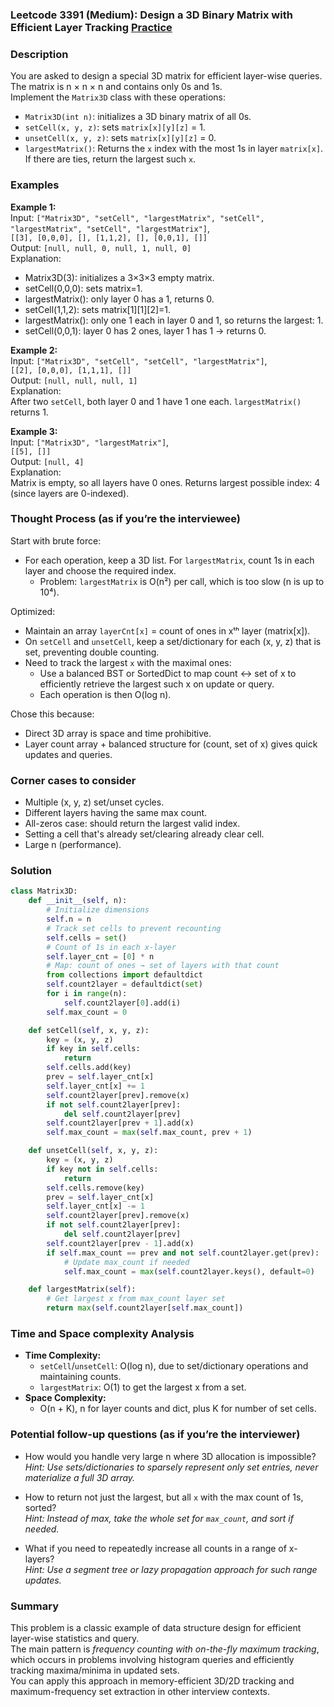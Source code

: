 ### Leetcode 3391 (Medium): Design a 3D Binary Matrix with Efficient Layer Tracking [Practice](https://leetcode.com/problems/design-a-3d-binary-matrix-with-efficient-layer-tracking)

### Description  
You are asked to design a special 3D matrix for efficient layer-wise queries. The matrix is n × n × n and contains only 0s and 1s.  
Implement the `Matrix3D` class with these operations:
- `Matrix3D(int n)`: initializes a 3D binary matrix of all 0s.
- `setCell(x, y, z)`: sets `matrix[x][y][z]` = 1.
- `unsetCell(x, y, z)`: sets `matrix[x][y][z]` = 0.
- `largestMatrix()`: Returns the `x` index with the most 1s in layer `matrix[x]`. If there are ties, return the largest such `x`.

### Examples  

**Example 1:**  
Input: `["Matrix3D", "setCell", "largestMatrix", "setCell", "largestMatrix", "setCell", "largestMatrix"]`,  
       `[[3], [0,0,0], [], [1,1,2], [], [0,0,1], []]`  
Output: `[null, null, 0, null, 1, null, 0]`  
Explanation:  
- Matrix3D(3): initializes a 3×3×3 empty matrix.
- setCell(0,0,0): sets matrix=1.
- largestMatrix(): only layer 0 has a 1, returns 0.
- setCell(1,1,2): sets matrix[1][1][2]=1.
- largestMatrix(): only one 1 each in layer 0 and 1, so returns the largest: 1.
- setCell(0,0,1): layer 0 has 2 ones, layer 1 has 1 → returns 0.

**Example 2:**  
Input: `["Matrix3D", "setCell", "setCell", "largestMatrix"]`,  
       `[[2], [0,0,0], [1,1,1], []]`  
Output: `[null, null, null, 1]`  
Explanation:  
After two `setCell`, both layer 0 and 1 have 1 one each. `largestMatrix()` returns 1.

**Example 3:**  
Input: `["Matrix3D", "largestMatrix"]`,  
       `[[5], []]`  
Output: `[null, 4]`  
Explanation:  
Matrix is empty, so all layers have 0 ones. Returns largest possible index: 4 (since layers are 0-indexed).

### Thought Process (as if you’re the interviewee)  
Start with brute force:
- For each operation, keep a 3D list. For `largestMatrix`, count 1s in each layer and choose the required index.
    - Problem: `largestMatrix` is O(n²) per call, which is too slow (n is up to 10⁴).

Optimized:
- Maintain an array `layerCnt[x]` = count of ones in xᵗʰ layer (matrix[x]).
- On `setCell` and `unsetCell`, keep a set/dictionary for each (x, y, z) that is set, preventing double counting.
- Need to track the largest `x` with the maximal ones:
    - Use a balanced BST or SortedDict to map count ↔ set of x to efficiently retrieve the largest such x on update or query.
    - Each operation is then O(log n).

Chose this because:
- Direct 3D array is space and time prohibitive.
- Layer count array + balanced structure for (count, set of x) gives quick updates and queries.

### Corner cases to consider  
- Multiple (x, y, z) set/unset cycles.
- Different layers having the same max count.
- All-zeros case: should return the largest valid index.
- Setting a cell that's already set/clearing already clear cell.
- Large n (performance).

### Solution

```python
class Matrix3D:
    def __init__(self, n):
        # Initialize dimensions
        self.n = n
        # Track set cells to prevent recounting
        self.cells = set()
        # Count of 1s in each x-layer
        self.layer_cnt = [0] * n
        # Map: count of ones → set of layers with that count
        from collections import defaultdict
        self.count2layer = defaultdict(set)
        for i in range(n):
            self.count2layer[0].add(i)
        self.max_count = 0

    def setCell(self, x, y, z):
        key = (x, y, z)
        if key in self.cells:
            return
        self.cells.add(key)
        prev = self.layer_cnt[x]
        self.layer_cnt[x] += 1
        self.count2layer[prev].remove(x)
        if not self.count2layer[prev]:
            del self.count2layer[prev]
        self.count2layer[prev + 1].add(x)
        self.max_count = max(self.max_count, prev + 1)

    def unsetCell(self, x, y, z):
        key = (x, y, z)
        if key not in self.cells:
            return
        self.cells.remove(key)
        prev = self.layer_cnt[x]
        self.layer_cnt[x] -= 1
        self.count2layer[prev].remove(x)
        if not self.count2layer[prev]:
            del self.count2layer[prev]
        self.count2layer[prev - 1].add(x)
        if self.max_count == prev and not self.count2layer.get(prev):
            # Update max_count if needed
            self.max_count = max(self.count2layer.keys(), default=0)

    def largestMatrix(self):
        # Get largest x from max_count layer set
        return max(self.count2layer[self.max_count])
```

### Time and Space complexity Analysis  

- **Time Complexity:**
    - `setCell`/`unsetCell`: O(log n), due to set/dictionary operations and maintaining counts.
    - `largestMatrix`: O(1) to get the largest x from a set.
- **Space Complexity:**
    - O(n + K), n for layer counts and dict, plus K for number of set cells.

### Potential follow-up questions (as if you’re the interviewer)  

- How would you handle very large n where 3D allocation is impossible?  
  *Hint: Use sets/dictionaries to sparsely represent only set entries, never materialize a full 3D array.*

- How to return not just the largest, but all `x` with the max count of 1s, sorted?  
  *Hint: Instead of max, take the whole set for `max_count`, and sort if needed.*

- What if you need to repeatedly increase all counts in a range of x-layers?  
  *Hint: Use a segment tree or lazy propagation approach for such range updates.*

### Summary
This problem is a classic example of data structure design for efficient layer-wise statistics and query.  
The main pattern is *frequency counting with on-the-fly maximum tracking*, which occurs in problems involving histogram queries and efficiently tracking maxima/minima in updated sets.  
You can apply this approach in memory-efficient 3D/2D tracking and maximum-frequency set extraction in other interview contexts.